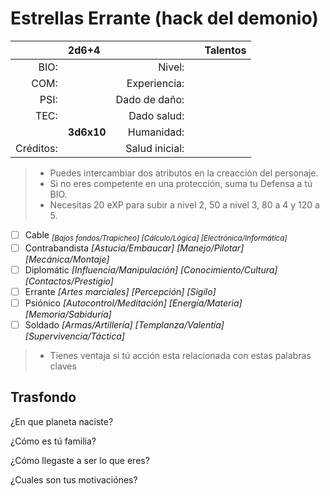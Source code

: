 Estrellas Errante (hack del demonio)
====================================
|           | 2d6+4      |          	  |      | Talentos |
| --------: | :--------- | -------------: | ---- | -------- |
| BIO:      |            | Nivel:         |      |          |
| COM:      |            | Experiencia:   |      |          |
| PSI:      |            | Dado de daño:  |      |          |
| TEC:      |            | Dado salud:    |      |          |
|           | **3d6x10** | Humanidad:     |      |          |
| Créditos: |            | Salud inicial: |      |          |
> - Puedes intercambiar dos atributos en la creacción del personaje.
> - Si no eres competente en una protección, suma tu Defensa a tú BIO.
> - Necesitas 20 eXP para subir a nivel 2, 50 a nivel 3, 80 a 4 y 120 a 5.

- [ ] Cable <sub>_[Bajos fondos/Trapicheo] [Cálculo/Lógica] [Electrónica/Informática]_</sub>
- [ ] Contrabandista _[Astucia/Embaucar] [Manejo/Pilotar] [Mecánica/Montaje]_
- [ ] Diplomátic _[Influencia/Manipulación] [Conocimiento/Cultura] [Contactos/Prestigio]_
- [ ] Errante _[Artes marciales] [Percepción] [Sigilo]_
- [ ] Psiónico _[Autocontrol/Meditación] [Energía/Materia] [Memoria/Sabiduría]_
- [ ] Soldado _[Armas/Artillería] [Templanza/Valentía] [Supervivencia/Táctica]_
> - Tienes ventaja si tú acción esta relacionada con estas palabras claves

Trasfondo
---------
¿En que planeta naciste?

¿Cómo es tú familia?

¿Cómo llegaste a ser lo que eres?

¿Cuales son tus motivaciónes?
